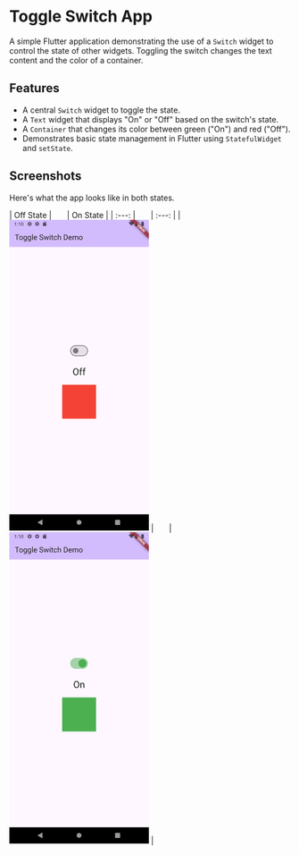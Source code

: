 # Toggle Switch App

A simple Flutter application demonstrating the use of a `Switch` widget to control the state of other widgets. Toggling the switch changes the text content and the color of a container.

## Features

- A central `Switch` widget to toggle the state.
- A `Text` widget that displays "On" or "Off" based on the switch's state.
- A `Container` that changes its color between green ("On") and red ("Off").
- Demonstrates basic state management in Flutter using `StatefulWidget` and `setState`.

## Screenshots

Here's what the app looks like in both states.

| Off State |&nbsp; &nbsp; &nbsp; &nbsp;| On State |
| :---: |&nbsp; &nbsp; &nbsp; &nbsp;| :---: |
| <img src="screenshots/screenshot_off.png" alt="App in Off State" width="250"/> |&nbsp; &nbsp; &nbsp; &nbsp;| <img src="screenshots/screenshot_on.png" alt="App in On State" width="250"/> |
